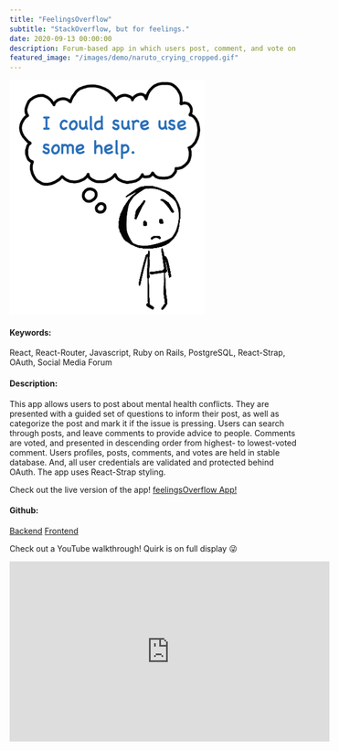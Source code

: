 ```yaml
---
title: "FeelingsOverflow"
subtitle: "StackOverflow, but for feelings."
date: 2020-09-13 00:00:00
description: Forum-based app in which users post, comment, and vote on mental health questions and concerns. <br/><br/> <strong> React, Ruby on Rails, PostgreSQL, React-Strap </strong>
featured_image: "/images/demo/naruto_crying_cropped.gif"
---
```


![](/images/demo/sad_stick_smallest.png)

<h4>Keywords:</h4> React, React-Router, Javascript, Ruby on Rails, PostgreSQL, React-Strap, OAuth, Social Media Forum

<h4>Description:</h4> This app allows users to post about mental health conflicts. They are presented with a guided set of questions to inform their post, as well as categorize the post and mark it if the issue is pressing. Users can search through posts, and leave comments to provide advice to people. Comments are voted, and presented in descending order from highest- to lowest-voted comment. Users profiles, posts, comments, and votes are held in stable database. And, all user credentials are validated and protected behind OAuth. The app uses React-Strap styling.

Check out the live version of the app! <a href= "https://feelings-overflow-app.herokuapp.com/">feelingsOverflow App!</a>

<h4>Github:</h4>
<a href= "https://github.com/Jeff-Adler/feelingsOverflow-back-end">Backend</a>
<a href= "https://github.com/Jeff-Adler/feelingsOverflow-front-end">Frontend</a>

Check out a YouTube walkthrough! Quirk is on full display 😜

<iframe width="560" height="315" src="https://www.youtube.com/embed/74Nk6DSQvCQ" frameborder="0" allow="accelerometer; autoplay; encrypted-media; gyroscope; picture-in-picture" allowfullscreen></iframe>
